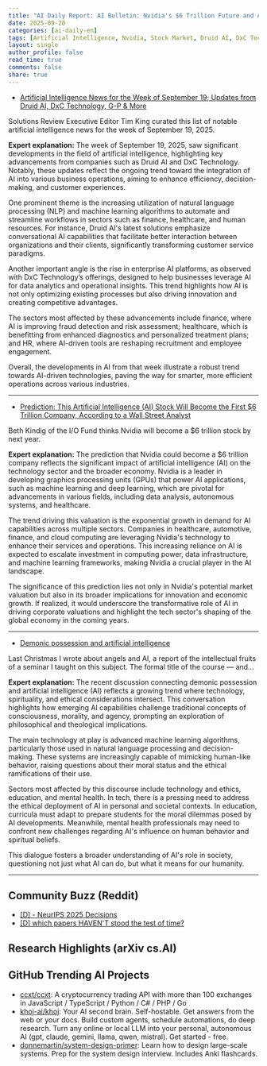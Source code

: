 ```yaml
---
title: "AI Daily Report: AI Bulletin: Nvidia's $6 Trillion Future and AI's Cultural Impact Explored (2025-09-20)"
date: 2025-09-20
categories: [ai-daily-en]
tags: [Artificial Intelligence, Nvidia, Stock Market, Druid AI, DxC Technology, G-P, Cultural Implications]
layout: single
author_profile: false
read_time: true
comments: false
share: true
---
```

- [Artificial Intelligence News for the Week of September 19; Updates from Druid AI, DxC Technology, G-P & More](https://solutionsreview.com/artificial-intelligence-news-for-the-week-of-september-19-updates-from-druid-ai-dxc-technology-g-p-more/)

Solutions Review Executive Editor Tim King curated this list of notable artificial intelligence news for the week of September 19, 2025.

**Expert explanation:**
The week of September 19, 2025, saw significant developments in the field of artificial intelligence, highlighting key advancements from companies such as Druid AI and DxC Technology. Notably, these updates reflect the ongoing trend toward the integration of AI into various business operations, aiming to enhance efficiency, decision-making, and customer experiences.

One prominent theme is the increasing utilization of natural language processing (NLP) and machine learning algorithms to automate and streamline workflows in sectors such as finance, healthcare, and human resources. For instance, Druid AI's latest solutions emphasize conversational AI capabilities that facilitate better interaction between organizations and their clients, significantly transforming customer service paradigms.

Another important angle is the rise in enterprise AI platforms, as observed with DxC Technology’s offerings, designed to help businesses leverage AI for data analytics and operational insights. This trend highlights how AI is not only optimizing existing processes but also driving innovation and creating competitive advantages.

The sectors most affected by these advancements include finance, where AI is improving fraud detection and risk assessment; healthcare, which is benefitting from enhanced diagnostics and personalized treatment plans; and HR, where AI-driven tools are reshaping recruitment and employee engagement.

Overall, the developments in AI from that week illustrate a robust trend towards AI-driven technologies, paving the way for smarter, more efficient operations across various industries.

---
- [Prediction: This Artificial Intelligence (AI) Stock Will Become the First $6 Trillion Company, According to a Wall Street Analyst](https://www.fool.com/investing/2025/09/19/prediction-this-artificial-intelligence-ai-stock-w/)

Beth Kindig of the I/O Fund thinks Nvidia will become a $6 trillion stock by next year.

**Expert explanation:**
The prediction that Nvidia could become a $6 trillion company reflects the significant impact of artificial intelligence (AI) on the technology sector and the broader economy. Nvidia is a leader in developing graphics processing units (GPUs) that power AI applications, such as machine learning and deep learning, which are pivotal for advancements in various fields, including data analysis, autonomous systems, and healthcare.

The trend driving this valuation is the exponential growth in demand for AI capabilities across multiple sectors. Companies in healthcare, automotive, finance, and cloud computing are leveraging Nvidia's technology to enhance their services and operations. This increasing reliance on AI is expected to escalate investment in computing power, data infrastructure, and machine learning frameworks, making Nvidia a crucial player in the AI landscape.

The significance of this prediction lies not only in Nvidia's potential market valuation but also in its broader implications for innovation and economic growth. If realized, it would underscore the transformative role of AI in driving corporate valuations and highlight the tech sector's shaping of the global economy in the coming years.

---
- [Demonic possession and artificial intelligence](https://anglican.ink/2025/09/19/demonic-possession-and-artificial-intelligence/)

Last Christmas I wrote about angels and AI, a report of the intellectual fruits of a seminar I taught on this subject. The formal title of the course — and...

**Expert explanation:**
The recent discussion connecting demonic possession and artificial intelligence (AI) reflects a growing trend where technology, spirituality, and ethical considerations intersect. This conversation highlights how emerging AI capabilities challenge traditional concepts of consciousness, morality, and agency, prompting an exploration of philosophical and theological implications.

The main technology at play is advanced machine learning algorithms, particularly those used in natural language processing and decision-making. These systems are increasingly capable of mimicking human-like behavior, raising questions about their moral status and the ethical ramifications of their use.

Sectors most affected by this discourse include technology and ethics, education, and mental health. In tech, there is a pressing need to address the ethical deployment of AI in personal and societal contexts. In education, curricula must adapt to prepare students for the moral dilemmas posed by AI developments. Meanwhile, mental health professionals may need to confront new challenges regarding AI's influence on human behavior and spiritual beliefs.

This dialogue fosters a broader understanding of AI's role in society, questioning not just what AI can do, but what it means for our humanity.

---

## Community Buzz (Reddit)
- [[D] - NeurIPS 2025 Decisions](https://www.reddit.com/r/MachineLearning/comments/1nie5rl/d_neurips_2025_decisions/)
- [[D] which papers HAVEN'T stood the test of time?](https://www.reddit.com/r/MachineLearning/comments/1ng6dsf/d_which_papers_havent_stood_the_test_of_time/)

## Research Highlights (arXiv cs.AI)


## GitHub Trending AI Projects
- [ccxt/ccxt](ccxt/ccxt): A cryptocurrency trading API with more than 100 exchanges in JavaScript / TypeScript / Python / C# / PHP / Go
- [khoj-ai/khoj](khoj-ai/khoj): Your AI second brain. Self-hostable. Get answers from the web or your docs. Build custom agents, schedule automations, do deep research. Turn any online or local LLM into your personal, autonomous AI (gpt, claude, gemini, llama, qwen, mistral). Get started - free.
- [donnemartin/system-design-primer](donnemartin/system-design-primer): Learn how to design large-scale systems. Prep for the system design interview. Includes Anki flashcards.
